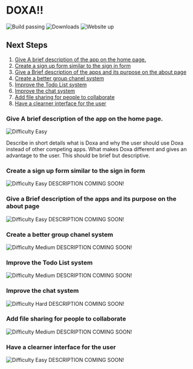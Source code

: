 # DOXA!!
![Build passing](https://img.shields.io/travis/rust-lang/rust.svg)
![Downloads](https://img.shields.io/pypi/dm/Django.svg)
![Website up](https://img.shields.io/website-up-down-green-red/http/shields.io.svg)

## Next Steps
1. [Give A brief description of the app on the home
   page.](#give-a-brief-description-of-the-app-on-the-home-page)
2. [Create a sign up form similar to the sign in form](#create-a-sign-up-form-similar-to-the-sign-in-form)
3. [Give a Brief description of the apps and its purpose on the about
   page](#give-a-brief-description-of-the-apps-and-its-purpose-on-the-about-page)
4. [Create a better group chanel system](#create-a-better-group-chanel-system)
5. [Improve the Todo List system](#improve-the-todo-list-system)
6. [Improve the chat system](#improve-the-chat-system)
7. [Add file sharing for people to collaborate](#add-file-sharing-for-people-to-collaborate)
8. [Have a clearner interface for the user](#have-a-clearner-interface-for-the-user)

### Give A brief description of the app on the home page.
![Difficulty Easy](https://img.shields.io/badge/Difficulty-Easy-green.svg)

Describe in short details what is Doxa and why the user should use Doxa
instead of other competing apps. What makes Doxa different and gives an
advantage to the user. This should be brief but descriptive.

### Create a sign up form similar to the sign in form
![Difficulty Easy](https://img.shields.io/badge/Difficulty-Easy-green.svg)
DESCRIPTION COMING SOON!

### Give a Brief description of the apps and its purpose on the about page
![Difficulty Easy](https://img.shields.io/badge/Difficulty-Easy-green.svg)
DESCRIPTION COMING SOON!

### Create a better group chanel system
![Difficulty Medium](https://img.shields.io/badge/Difficulty-Medium-blue.svg)
DESCRIPTION COMING SOON!

### Improve the Todo List system
![Difficulty Medium](https://img.shields.io/badge/Difficulty-Medium-blue.svg)
DESCRIPTION COMING SOON!

### Improve the chat system
![Difficulty Hard](https://img.shields.io/badge/Difficulty-Hard-red.svg)
DESCRIPTION COMING SOON!

### Add file sharing for people to collaborate
![Difficulty Medium](https://img.shields.io/badge/Difficulty-Medium-blue.svg)
DESCRIPTION COMING SOON!

### Have a clearner interface for the user
![Difficulty Easy](https://img.shields.io/badge/Difficulty-Easy-green.svg)
DESCRIPTION COMING SOON!
